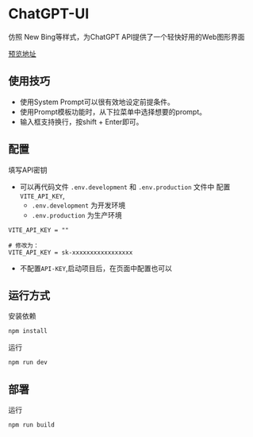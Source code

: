 # ChatGPT-UI
仿照 New Bing等样式，为ChatGPT API提供了一个轻快好用的Web图形界面

[预览地址](https://lupeiwen0.github.io/ChatGPT-UI/)

## 使用技巧

- 使用System Prompt可以很有效地设定前提条件。
- 使用Prompt模板功能时，从下拉菜单中选择想要的prompt。
- 输入框支持换行，按shift + Enter即可。

## 配置

填写API密钥

- 可以再代码文件 `.env.development` 和 `.env.production` 文件中 配置 `VITE_API_KEY`,
  - `.env.development` 为开发环境
  - `.env.production` 为生产环境

```
VITE_API_KEY = ""

# 修改为：
VITE_API_KEY = sk-xxxxxxxxxxxxxxxxx
```

- 不配置`API-KEY`,启动项目后，在页面中配置也可以

## 运行方式

安装依赖
```bash
npm install
```

运行
```bash
npm run dev
```

## 部署

运行
```bash
npm run build
```